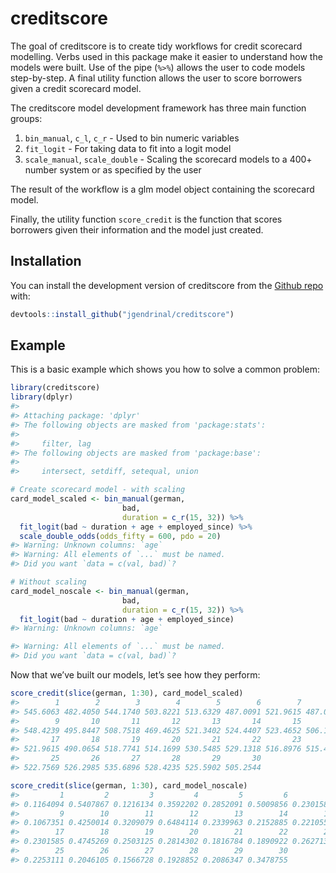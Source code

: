 
<!-- README.md is generated from README.Rmd. Please edit that file -->

# creditscore

The goal of creditscore is to create tidy workflows for credit scorecard
modelling. Verbs used in this package make it easier to understand how
the models were built. Use of the pipe (`%>%`) allows the user to code
models step-by-step. A final utility function allows the user to score
borrowers given a credit scorecard model.

The creditscore model development framework has three main function
groups:

1.  `bin_manual`, `c_l`, `c_r` - Used to bin numeric variables  
2.  `fit_logit` - For taking data to fit into a logit model  
3.  `scale_manual`, `scale_double` - Scaling the scorecard models to a
    400+ number system or as specified by the user

The result of the workflow is a glm model object containing the
scorecard model.

Finally, the utility function `score_credit` is the function that scores
borrowers given their information and the model just created.

## Installation

You can install the development version of creditscore from the [Github
repo](https://github.com/jgendrinal/creditscore) with:

``` r
devtools::install_github("jgendrinal/creditscore")
```

## Example

This is a basic example which shows you how to solve a common problem:

``` r
library(creditscore)
library(dplyr)
#> 
#> Attaching package: 'dplyr'
#> The following objects are masked from 'package:stats':
#> 
#>     filter, lag
#> The following objects are masked from 'package:base':
#> 
#>     intersect, setdiff, setequal, union

# Create scorecard model - with scaling
card_model_scaled <- bin_manual(german,
                         bad,
                         duration = c_r(15, 32)) %>%
  fit_logit(bad ~ duration + age + employed_since) %>% 
  scale_double_odds(odds_fifty = 600, pdo = 20)
#> Warning: Unknown columns: `age`
#> Warning: All elements of `...` must be named.
#> Did you want `data = c(val, bad)`?

# Without scaling
card_model_noscale <- bin_manual(german,
                         bad,
                         duration = c_r(15, 32)) %>%
  fit_logit(bad ~ duration + age + employed_since)
#> Warning: Unknown columns: `age`

#> Warning: All elements of `...` must be named.
#> Did you want `data = c(val, bad)`?
```

Now that we’ve built our models, let’s see how they perform:

``` r
score_credit(slice(german, 1:30), card_model_scaled)
#>        1        2        3        4        5        6        7        8 
#> 545.6063 482.4050 544.1740 503.8221 513.6329 487.0091 521.9615 487.0091 
#>        9       10       11       12       13       14       15       16 
#> 548.4239 495.8447 508.7518 469.4625 521.3402 524.4407 523.4652 506.1954 
#>       17       18       19       20       21       22       23       24 
#> 521.9615 490.0654 518.7741 514.1699 530.5485 529.1318 516.8976 515.4810 
#>       25       26       27       28       29       30 
#> 522.7569 526.2985 535.6896 528.4235 525.5902 505.2544
```

``` r
score_credit(slice(german, 1:30), card_model_noscale)
#>         1         2         3         4         5         6         7         8 
#> 0.1164094 0.5407867 0.1216134 0.3592202 0.2852091 0.5009856 0.2301585 0.5009856 
#>         9        10        11        12        13        14        15        16 
#> 0.1067351 0.4250014 0.3209079 0.6484114 0.2339963 0.2152885 0.2210551 0.3405140 
#>        17        18        19        20        21        22        23        24 
#> 0.2301585 0.4745269 0.2503125 0.2814302 0.1816784 0.1890922 0.2627131 0.2723332 
#>        25        26        27        28        29        30 
#> 0.2253111 0.2046105 0.1566728 0.1928852 0.2086347 0.3478755
```
